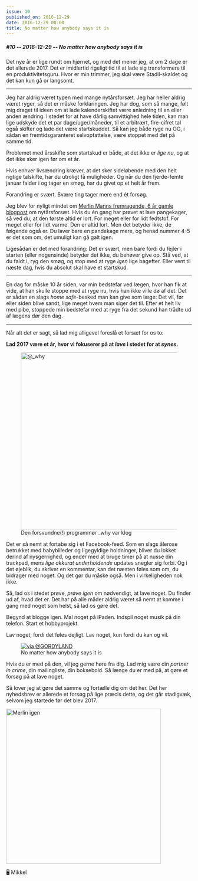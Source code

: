 ```yaml
---
issue: 10
published_on: 2016-12-29
date: 2016-12-29 08:00
title: No matter how anybody says it is
---
```


##### #10 -- 2016-12-29 -- No matter how anybody says it is

Det nye år er lige rundt om hjørnet, og med det mener jeg, at om 2 dage er det allerede 2017. Det er imidlertid rigeligt tid til at lade sig transformere til en produktivitetsguru. Hvor er min trimmer, jeg skal være Stadil-skaldet og det kan kun gå or langsomt.

---

Jeg har aldrig været typen med mange nytårsforsæt. Jeg har heller aldrig været ryger, så det er måske forklaringen. Jeg har dog, som så mange, følt mig draget til ideen om at lade kalenderskiftet være anledning til en eller anden ændring. I stedet for at have dårlig samvittighed hele tiden, kan man lige udskyde det et par dage/uger/måneder, til et arbitrært, fire-cifret tal også skifter og lade det være startskuddet. Så kan jeg både ryge nu OG, i sådan en fremtidsgaranteret selvopfattelse, være stoppet med det på samme tid.

Problemet med årsskifte som startskud er både, at det ikke er _lige nu_, og at det ikke sker igen før om et år.

Hvis enhver livsændring kræver, at det sker sideløbende med den helt rigtige talskifte, har du utroligt få muligheder. Og når du den fjerde-femte januar falder i og tager en smøg, har du givet op et helt år frem.

Forandring er svært. Svære ting tager mere end ét forsøg.

Jeg blev for nyligt mindet om [Merlin Manns fremragende, 6 år gamle blogpost][merlin's pancakes] om nytårsforsæt. Hvis du én gang har prøvet at lave pangekager, så ved du, at den første altid er lort. For meget eller for lidt fedtstof. For meget eller for lidt varme. Den er altid lort. Men det betyder ikke, de følgende også er. Du laver bare en pandekage mere, og henad nummer 4-5 er det som om, det umuligt kan gå galt igen.

Ligesådan er det med forandring: Det er svært, men bare fordi du fejler i starten (eller nogensinde) betyder det ikke, du behøver give op. Stå ved, at du faldt i, ryg den smøg, og stop med at ryge _igen_ lige bagefter. Eller vent til næste dag, hvis du absolut skal have et startskud.

---

En dag for måske 10 år siden, var min bedstefar ved lægen, hvor han fik at vide, at han skulle stoppe med at ryge nu, hvis han ikke ville dø af det. Det er sådan en slags _home safe_-besked man kan give som læge: Det vil, før eller siden blive sandt, lige meget hvem man siger det til. Efter et helt liv med pibe, stoppede min bedstefar med at ryge fra det sekund han trådte ud af lægens dør den dag.

---

Når alt det er sagt, så lad mig alligevel foreslå et forsæt for os to:

**Lad 2017 være et år, hvor vi fokuserer på at _lave_ i stedet for at _synes_.**

<figure><a href='http://favstar.fm/users/_why/status/881768089'><img src="https://s3.brnbw.com/Screen-Shot-2016-12-29-14-26-27-iIe6iOzgG1.png" alt="@_why" width="480" /></a><figcaption>Den forsvundne(!) programmør _why var klog</figcaption></figure>

Det er så nemt at fortabe sig i et Facebook-feed. Som en slags ålerose betrukket med babybilleder og ligegyldige holdninger, bliver du lokket derind af nysgerrighed, og ender med at bruge timer på at nusse din trackpad, mens _lige akkurat underholdende_ updates snegler sig forbi. Og i det øjeblik, du skriver en kommentar, kan det næsten føles som om, du bidrager med noget. Og det gør du måske også. Men i virkeligheden nok ikke.

Så, lad os i stedet prøve, _prøve igen_ om nødvendigt, at lave noget. Du finder ud af, hvad det er. Det har på alle måder aldrig været så nemt at komme i gang med noget som helst, så lad os gøre det.

Begynd at blogge igen. Mal noget på iPaden. Indspil noget musik på din telefon. Start et hobbyprojekt.

Lav noget, fordi det føles dejligt. Lav noget, kun fordi du kan og vil.

<figure><a href='https://twitter.com/GORDYLAND/status/813263712492474369'><img src='https://s3.brnbw.com/pb-SH11qZGoWT-LLR4VqyPCq.png' alt='via @GORDYLAND' /></a><figcaption>No matter how anybody says it is</figcaption></figure>

Hvis du er med på den, vil jeg gerne høre fra dig. Lad mig være din _partner in crime_, din mailingliste, din boksebold. Så længe du er med på, at gøre et forsøg på at lave noget.

Så lover jeg at gøre det samme og fortælle dig om det her. Det her nyhedsbrev er allerede et forsøg på lige præcis dette, og det går stadigvæk, selvom jeg startede før det blev 2017.

<a href='https://twitter.com/hotdogsladies/status/814731283741876224'><img src='https://s3.brnbw.com/pb-mSTRQyIPF5-AHOq3YMGrz.png' alt='Merlin igen' width='420' /></a>

🖥 Mikkel

[merlin's pancakes]: http://www.43folders.com/2011/01/07/first-pancake
